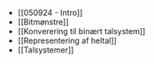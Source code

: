 - [[050924 - Intro]]
- [[Bitmønstre]]
- [[Konverering til binært talsystem]]
- [[Representering af heltal]]
- [[Talsystemer]]
